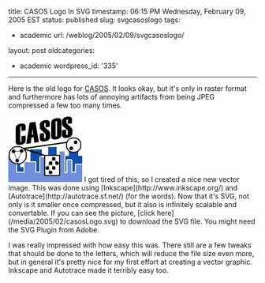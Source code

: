 title: CASOS Logo In SVG
timestamp: 06:15 PM Wednesday, February 09, 2005 EST
status: published
slug: svgcasoslogo
tags:
- academic
url: /weblog/2005/02/09/svgcasoslogo/

layout: post
oldcategories:
- academic
wordpress_id: '335'

---

Here is the old logo for [CASOS](http://www.casos.cs.cmu.edu/).  It
looks okay, but it's only in raster format and furthermore has lots of annoying
artifacts from being JPEG compressed a few too many times.

<img src="/weblog/media/2005/02/casosLogo.png">
I got tired of this, so I created a nice new vector image.  This was done using
[Inkscape](http://www.inkscape.org/) and [Autotrace](http://autotrace.sf.net/) (for the words).  Now that it's SVG, not only is it smaller
once compressed, but it also is infinitely scalable and convertable.  If you
can see the picture, [click here](/media/2005/02/casosLogo.svg) to download the SVG file.  You might need the SVG Plugin from Adobe.

I was really impressed with how easy this was.  There still are a few tweaks
that should be done to the letters, which will reduce the file size even more,
but in general it's pretty nice for my first effort at creating a vector
graphic.  Inkscape and Autotrace made it terribly easy too.

